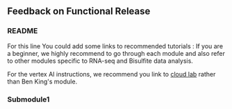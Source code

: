 ## Feedback on Functional Release

### README
For this line You could add some links to recommended tutorials
: If you are a beginner, we highly recommend to go through each module and also refer to other modules specific to RNA-seq and Bisulfite data analysis.

For the vertex AI instructions, we recommend you link to [cloud lab](https://github.com/STRIDES/NIHCloudLabGCP/blob/main/docs/vertexai.md) rather than Ben King's module.




### Submodule1

